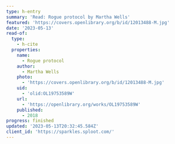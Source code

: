 ```yaml
---
type: h-entry
summary: 'Read: Rogue protocol by Martha Wells'
featured: 'https://covers.openlibrary.org/b/id/12013488-M.jpg'
date: '2023-05-13'
read-of:
  type:
    - h-cite
  properties:
    name:
      - Rogue protocol
    author:
      - Martha Wells
    photo:
      - 'https://covers.openlibrary.org/b/id/12013488-M.jpg'
    uid:
      - 'olid:OL19753589W'
    url:
      - 'https://openlibrary.org/works/OL19753589W'
    published:
      - 2018
progress: finished
updated: '2023-05-13T20:32:45.584Z'
client_id: 'https://sparkles.sploot.com/'
---
```


